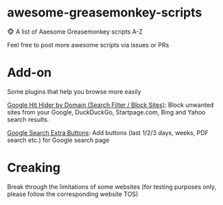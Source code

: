 # awesome-greasemonkey-scripts
🐵 A list of Aaesome Greasemonkey scripts A-Z

Feel free to post more awesome scripts via issues or PRs

# Add-on
Some plugins that help you browse more easily

[Google Hit Hider by Domain (Search Filter / Block Sites)](https://openuserjs.org/scripts/jscher2000/Google_Hit_Hider_by_Domain_(Search_Filter_Block_Sites)): Block unwanted sites from your Google, DuckDuckGo, Startpage.com, Bing and Yahoo search results.

[Google Search Extra Buttons](https://greasyfork.org/en/scripts/7543-google-search-extra-buttons): Add buttons (last 1/2/3 days, weeks, PDF search etc.) for Google search page

# Creaking
Break through the limitations of some websites (for testing purposes only, please follow the corresponding website TOS)


